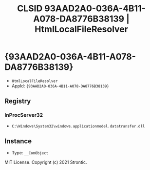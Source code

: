 ﻿---
title: "CLSID 93AAD2A0-036A-4B11-A078-DA8776B38139 | HtmlLocalFileResolver"
excerpt: What is COM-Object CLSID 93AAD2A0-036A-4B11-A078-DA8776B38139?
---

# {93AAD2A0-036A-4B11-A078-DA8776B38139}

* `HtmlLocalFileResolver`
* AppId: `{93AAD2A0-036A-4B11-A078-DA8776B38139}`

## Registry


### InProcServer32

* `C:\Windows\System32\windows.applicationmodel.datatransfer.dll`

## Instance

* Type: `__ComObject`

MIT License. Copyright (c) 2021 Strontic.


